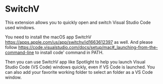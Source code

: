# SwitchV

This extension allows you to quickly open and switch Visual Studio Code used windows.

You need to install the macOS app SwitchV https://apps.apple.com/us/app/switchv/id1663612397 as well. And please follow https://code.visualstudio.com/docs/setup/mac#_launching-from-the-command-line to install code' command in PATH.

Then you can use SwitchV app like Spotlight to help you launch Visual Studio Code (VS Code) windows quickly, even if VS Code is launched. You can also add your favorite working folder to select an folder as a VS Code window.
